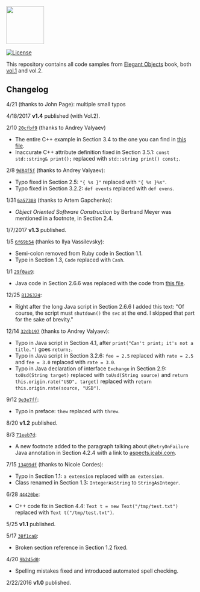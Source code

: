 <img src="https://rawgithub.com/yegor256/elegantobjects/master/cactus.svg" height="100px"/>

[![License](https://img.shields.io/badge/license-MIT-green.svg)](https://github.com/yegor256/takes/blob/master/LICENSE.txt)

This repository contains all code samples from
[Elegant Objects](http://www.yegor256.com/elegant-objects.html) book,
both
[vol.1](http://goo.gl/W2WVMk) and
vol.2.

## Changelog

4/21 (thanks to John Page): multiple small typos

4/18/2017 **v1.4** published (with Vol.2).

2/10 [`20cfbf9`](https://github.com/zerocracy/books/commit/20cfbf95184f4a83d07c1fc662d3f4ec2b306017) (thanks to Andrey Valyaev)

  * The entire C++ example in Section 3.4 to the one you can
    find in [this file](https://github.com/yegor256/elegantobjects/blob/master/vol-1/chapter-3/3.4/immutable-list-cpp/main.cpp).
  * Inaccurate C++ attribute definition fixed in Section 3.5.1:
    `const std::string& print();` replaced with `std::string print() const;`.

2/8 [`9d84f5f`](https://github.com/zerocracy/books/commit/9d84f5f21c9a97bac9dd2b58ef6b243e13fd3c0d) (thanks to Andrey Valyaev):

  * Typo fixed in Section 2.5: `"{ %s }"` replaced with `"{ %s }%s"`.
  * Typo fixed in Section 3.2.2: `def events` replaced with `def evens`.

1/31 [`6a57308`](https://github.com/zerocracy/books/commit/6a57308ee6fad5db31ee74e3b74429837177ee8e) (thanks to Artem Gapchenko):

  * _Object Oriented Software Construction_ by Bertrand Meyer was mentioned
    in a footnote, in Section 2.4.

1/7/2017 **v1.3** published.

1/5 [`6f69b54`](https://github.com/zerocracy/books/commit/6f69b545fac8db24dc8e7cc0e6a330ee95f454e8) (thanks to Ilya Vassilevsky):

  * Semi-colon removed from Ruby code in Section 1.1.
  * Type in Section 1.3, `Code` replaced with `Cash`.

1/1 [`29f0ae9`](https://github.com/zerocracy/books/commit/29f0ae9e08a04c11286a38ffd779870476bcf8f9):

  * Java code in Section 2.6.6 was replaced with the code
    from [this file](https://github.com/yegor256/elegantobjects/blob/master/vol-1/chapter-2/2.6.6/unsafe-cash/Main.java).

12/25 [`8126324`](https://github.com/zerocracy/books/commit/81263242faee149924cabb50525b1f904cd66b01):

  * Right after the long Java script in Section 2.6.6 I added this
    text: "Of course, the script must `shutdown()` the `svc` at the end.
    I skipped that part for the sake of brevity."

12/14 [`32db197`](https://github.com/zerocracy/books/commit/32db197592060403434f0fc78382f854a982a35c) (thanks to Andrey Valyaev):

  * Typo in Java script in Section 4.1, after
    `print("Can't print; it's not a title.")` goes `return;`.
  * Typo in Java script in Section 3.2.6:
    `fee = 2.5` replaced with `rate = 2.5` and
    `fee = 3.0` replaced with `rate = 3.0`.
  * Typo in Java declaration of interface `Exchange` in Section 2.9:
    `toUsd(String target)` replaced with `toUsd(String source)`
    and `return this.origin.rate("USD", target)` replaced with `return this.origin.rate(source, "USD")`.

9/12 [`9e3e7ff`](https://github.com/zerocracy/books/commit/9e3e7ff853fe6f21446ed65255cf2fff03f2eef6):

  * Typo in preface: `thew` replaced with `threw`.

8/20 **v1.2** published.

8/3 [`71eeb7d`](https://github.com/zerocracy/books/commit/71eeb7d769ae99499826a1105129a92f238c6774):

  * A new footnote added to the paragraph talking about
    `@RetryOnFailure` Java annotation in Section 4.2.4
    with a link to [aspects.jcabi.com](http://aspects.jcabi.com/).

7/15 [`13409df`](https://github.com/zerocracy/books/commit/13409dfb7ac44ebade4aca70629d43cbcd7ff077) (thanks to Nicole Cordes):

  * Typo in Section 1.1: `a extension` replaced with `an extension`.
  * Class renamed in Section 1.3: `IntegerAsString` to `StringAsInteger`.

6/28 [`44420be`](https://github.com/zerocracy/books/commit/44420bea21bbc686f48121e2885105431c6b3545):

  * C++ code fix in Section 4.4:
    `Text t = new Text("/tmp/test.txt")` replaced with
    `Text t("/tmp/test.txt")`.

5/25 **v1.1** published.

5/17 [`38f1ca8`](https://github.com/zerocracy/books/commit/38f1ca803545b26e7ebbf8dbe94efba4d1add943):

  * Broken section reference in Section 1.2 fixed.

4/20 [`9b245d0`](https://github.com/zerocracy/books/commit/9b245d0bab875b598a4697324176ac6a3880459b):

  * Spelling mistakes fixed and introduced automated spell checking.

2/22/2016 **v1.0** published.

